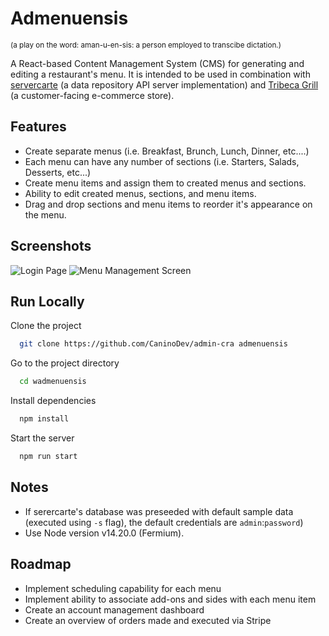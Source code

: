 # Admenuensis

<sub>(a play on the word: aman-u-en-sis: a person employed to transcibe dictation.)</sub>

A React-based Content Management System (CMS) for generating and editing a restaurant's menu. It is intended to be used in combination with [servercarte](https://github.com/coquizen/gastr-backend) (a data repository API server implementation) and [Tribeca Grill](https://github.com/CaninoDev/restaurant-template) (a customer-facing e-commerce store).

## Features

- Create separate menus (i.e. Breakfast, Brunch, Lunch, Dinner, etc....)
- Each menu can have any number of sections (i.e. Starters, Salads, Desserts, etc...)
- Create menu items and assign them to created menus and sections.
- Ability to edit created menus, sections, and menu items.
- Drag and drop sections and menu items to reorder it's appearance on the menu.

## Screenshots

![Login Page](https://imgur.com/a/SvAskBY)
![Menu Management Screen](https://imgur.com/a/NrYA3FA)

## Run Locally

Clone the project

```bash
  git clone https://github.com/CaninoDev/admin-cra admenuensis
```

Go to the project directory

```bash
  cd wadmenuensis
```

Install dependencies

```bash
  npm install
```

Start the server

```bash
  npm run start
```

## Notes

- If serercarte's database was preseeded with default sample data (executed using `-s` flag), the default credentials are `admin`:`password`)
- Use Node version v14.20.0 (Fermium).

## Roadmap

- Implement scheduling capability for each menu
- Implement ability to associate add-ons and sides with each menu item
- Create an account management dashboard
- Create an overview of orders made and executed via Stripe
